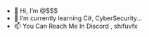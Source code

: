 - 👋 Hi, I’m @$$$
- 🌱 I’m currently learning C#, CyberSecurity...
- 📫 You Can Reach Me In Discord , shifuvfx

<!---
ASDASASAssss/ASDASASAssss is a ✨ special ✨ repository because its `README.md` (this file) appears on your GitHub profile.
You can click the Preview link to take a look at your changes.
--->
